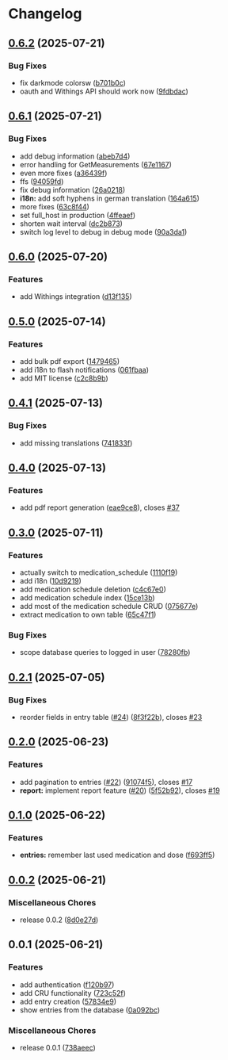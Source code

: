 # Changelog

## [0.6.2](https://github.com/rickenharp/adh_diary/compare/v0.6.1...v0.6.2) (2025-07-21)


### Bug Fixes

* fix darkmode colorsw ([b701b0c](https://github.com/rickenharp/adh_diary/commit/b701b0c47b939d7c0043407f08916b989d0e0971))
* oauth and Withings API should work now ([9fdbdac](https://github.com/rickenharp/adh_diary/commit/9fdbdac436e1249d4e6e10518ddf2005f8e46ab0))

## [0.6.1](https://github.com/rickenharp/adh_diary/compare/v0.6.0...v0.6.1) (2025-07-21)


### Bug Fixes

* add debug information ([abeb7d4](https://github.com/rickenharp/adh_diary/commit/abeb7d4d0f9e18fae7ff5a2b9cdd98dde9f3ee07))
* error handling for GetMeasurements ([67e1167](https://github.com/rickenharp/adh_diary/commit/67e11677a8c477f9cae38bf377a579349a352071))
* even more fixes ([a36439f](https://github.com/rickenharp/adh_diary/commit/a36439f089c791cd4ca211588de6449103f37a26))
* ffs ([94059fd](https://github.com/rickenharp/adh_diary/commit/94059fd9561be303df60824d57f9a232bdf35421))
* fix debug information ([26a0218](https://github.com/rickenharp/adh_diary/commit/26a0218ce290fd91a038eaf23c8e044c76571d00))
* **i18n:** add soft hyphens in german translation ([164a615](https://github.com/rickenharp/adh_diary/commit/164a6156b4e6d1afd360f7eae3191e61d7adbbe4))
* more fixes ([63c8f44](https://github.com/rickenharp/adh_diary/commit/63c8f443bd7b96f34e8b0f28f6a226e46bf05aca))
* set full_host in production ([4ffeaef](https://github.com/rickenharp/adh_diary/commit/4ffeaefef55d76ad3c273360a4ec08757bb96302))
* shorten wait interval ([dc2b873](https://github.com/rickenharp/adh_diary/commit/dc2b8734eb46d5a8cc19a622d44d351a285c91d6))
* switch log level to debug in debug mode ([90a3da1](https://github.com/rickenharp/adh_diary/commit/90a3da129aceecee805ffc0bf3ff2bb458b81679))

## [0.6.0](https://github.com/rickenharp/adh_diary/compare/v0.5.0...v0.6.0) (2025-07-20)


### Features

* add Withings integration ([d13f135](https://github.com/rickenharp/adh_diary/commit/d13f1352f5bea520ee0157b6859c70cec76f3bc2))

## [0.5.0](https://github.com/rickenharp/adh_diary/compare/v0.4.1...v0.5.0) (2025-07-14)


### Features

* add bulk pdf export ([1479465](https://github.com/rickenharp/adh_diary/commit/14794656d636d475d3b412996c1c7b7b19a0ba75))
* add i18n to flash notifications ([061fbaa](https://github.com/rickenharp/adh_diary/commit/061fbaaa1eee42e909cddf838dda708a7ae5b135))
* add MIT license ([c2c8b9b](https://github.com/rickenharp/adh_diary/commit/c2c8b9b257d51d98e4efd81e2cc180dfb793ad89))

## [0.4.1](https://github.com/rickenharp/adh_diary/compare/v0.4.0...v0.4.1) (2025-07-13)


### Bug Fixes

* add missing translations ([741833f](https://github.com/rickenharp/adh_diary/commit/741833f87217b514ff919989925998a6751ecd7e))

## [0.4.0](https://github.com/rickenharp/adh_diary/compare/v0.3.0...v0.4.0) (2025-07-13)


### Features

* add pdf report generation ([eae9ce8](https://github.com/rickenharp/adh_diary/commit/eae9ce807973c9b3455aaa110868a054051f56c1)), closes [#37](https://github.com/rickenharp/adh_diary/issues/37)

## [0.3.0](https://github.com/rickenharp/adh_diary/compare/v0.2.1...v0.3.0) (2025-07-11)


### Features

* actually switch to medication_schedule ([1110f19](https://github.com/rickenharp/adh_diary/commit/1110f19288152c982957b3897ef8e839956c15c5))
* add i18n ([10d9219](https://github.com/rickenharp/adh_diary/commit/10d9219a41649642fb89d807d12c0ac8a789af1d))
* add medication schedule deletion ([c4c67e0](https://github.com/rickenharp/adh_diary/commit/c4c67e026aff9cf0a8e99ea45a431bf8509ef50e))
* add medication schedule index ([15ce13b](https://github.com/rickenharp/adh_diary/commit/15ce13b624deadc04b746e15812d072275e1ee9d))
* add most of the medication schedule CRUD ([075677e](https://github.com/rickenharp/adh_diary/commit/075677eef05e299a974a36cf086b44a1a3916882))
* extract medication to own table ([65c47f1](https://github.com/rickenharp/adh_diary/commit/65c47f184f18799bb68ad86c0650c8d78d7bde07))


### Bug Fixes

* scope database queries to logged in user ([78280fb](https://github.com/rickenharp/adh_diary/commit/78280fbe3f18ef7a05019027de0d5cebf143bc40))

## [0.2.1](https://github.com/rickenharp/adh_diary/compare/v0.2.0...v0.2.1) (2025-07-05)


### Bug Fixes

* reorder fields in entry table ([#24](https://github.com/rickenharp/adh_diary/issues/24)) ([8f3f22b](https://github.com/rickenharp/adh_diary/commit/8f3f22bc1a95c16c0df299fd1b72208b20ae1804)), closes [#23](https://github.com/rickenharp/adh_diary/issues/23)

## [0.2.0](https://github.com/rickenharp/adh_diary/compare/v0.1.0...v0.2.0) (2025-06-23)


### Features

* add pagination to entries ([#22](https://github.com/rickenharp/adh_diary/issues/22)) ([91074f5](https://github.com/rickenharp/adh_diary/commit/91074f502287d95f478d28b637128ef7f0efd3de)), closes [#17](https://github.com/rickenharp/adh_diary/issues/17)
* **report:** implement report feature ([#20](https://github.com/rickenharp/adh_diary/issues/20)) ([5f52b92](https://github.com/rickenharp/adh_diary/commit/5f52b924b83a329069996349706405130e40db14)), closes [#19](https://github.com/rickenharp/adh_diary/issues/19)

## [0.1.0](https://github.com/rickenharp/adh_diary/compare/v0.0.2...v0.1.0) (2025-06-22)


### Features

* **entries:** remember last used medication and dose ([f693ff5](https://github.com/rickenharp/adh_diary/commit/f693ff53dc3de299dfaa3ee9e81c8add1c2a9705))

## [0.0.2](https://github.com/rickenharp/adh_diary/compare/v0.0.1...v0.0.2) (2025-06-21)


### Miscellaneous Chores

* release 0.0.2 ([8d0e27d](https://github.com/rickenharp/adh_diary/commit/8d0e27da52846b3bf5a7abc0b12a4c79e066861b))

## 0.0.1 (2025-06-21)


### Features

* add authentication ([f120b97](https://github.com/rickenharp/adh_diary/commit/f120b975c9d22fbeb88824978bf298c95e854058))
* add CRU functionality ([723c52f](https://github.com/rickenharp/adh_diary/commit/723c52fd14a8bc6d938a5252ba0f38b0b35a1309))
* add entry creation ([57834e9](https://github.com/rickenharp/adh_diary/commit/57834e99a5c42a2c7aa19b37a973aa99aed00524))
* show entries from the database ([0a092bc](https://github.com/rickenharp/adh_diary/commit/0a092bc8368e9859f811c7463724a9069b6e5ca4))


### Miscellaneous Chores

* release 0.0.1 ([738aeec](https://github.com/rickenharp/adh_diary/commit/738aeec6c3f7274d47ed9ff91ab343c6df5e0bc1))
